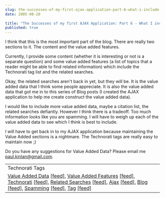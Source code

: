 ```yaml
---
slug: the-successes-of-my-first-ajax-application-part-6-what-i-include-in-my-blogs
date: 2005-08-20
 
title: "The Successes of my first AJAX Application: Part 6 - What I include in my Blogs"
published: true
---
```

I think that this is the most important part of the blog. There are really two sections to it. The content and the value added features.<p />Currently, I provide some content (whether it is interesting or not is a separate question) and some value added features (a list of topics that a reader might be able to find related information) which include the Technorati tag list and the related searches.<p />Okay, the related searches aren't back in yet, but they will be. It is the value added data that I think some people appreciate. It is also the value added data that got me in to this series of Blog posts (I created the AJAX application to help me create construct the value added data).<p />I would like to include more value added data, maybe a citation list, the related searches defiantly. However I think there is a tradeoff. Too much information looks like you are spamming. I will have to weigh up each of the value added data to see which I think is best to include.<p />I will have to get back in to my AJAX application because maintaining the Value Added sections is a nightmare. The Technorati tags are really easy to maintain now ;)<p />Do you have any suggestions for Value Added Data? Please email me <a href="mailto:paul.kinlan@gmail.com">paul.kinlan@gmail.com</a>.<p /><table class="TechnoratiHead TagHeader">
<tr><td>Technorati Tags</td></tr>
<tr class="Technorati"><td>
<a href="https://paul.kinlan.me/tags/Value" class="Tag" rel="tag">Value Added Data</a> <a href="http://feeds.technorati.com/feed/posts/tag/Value" class="Tag">[feed]</a>, <a href="https://paul.kinlan.me/tags/Value" class="Tag" rel="tag">Value Added Features</a> <a href="http://feeds.technorati.com/feed/posts/tag/Value" class="Tag">[feed]</a>, <a href="https://paul.kinlan.me/tags/Technorati" class="Tag" rel="tag">Technorati</a> <a href="http://feeds.technorati.com/feed/posts/tag/Technorati" class="Tag">[feed]</a>, <a href="https://paul.kinlan.me/tags/Related" class="Tag" rel="tag">Related Searches</a> <a href="http://feeds.technorati.com/feed/posts/tag/Related" class="Tag">[feed]</a>, <a href="https://paul.kinlan.me/tags/Ajax" class="Tag" rel="tag">Ajax</a> <a href="http://feeds.technorati.com/feed/posts/tag/Ajax" class="Tag">[feed]</a>, <a href="https://paul.kinlan.me/tags/Blog" class="Tag" rel="tag">Blog</a> <a href="http://feeds.technorati.com/feed/posts/tag/Blog" class="Tag">[feed]</a>, <a href="https://paul.kinlan.me/tags/Spamming" class="Tag" rel="tag">Spamming</a> <a href="http://feeds.technorati.com/feed/posts/tag/Spamming" class="Tag">[feed]</a>, <a href="https://paul.kinlan.me/tags/Tag" class="Tag" rel="tag">Tag</a> <a href="http://feeds.technorati.com/feed/posts/tag/Tag" class="Tag">[feed]</a>
</td></tr>
</table><div class="blogger-post-footer"><img class="posterous_download_image" src="https://blogger.googleusercontent.com/tracker/8109338-112453051414855015?l=www.kinlan.co.uk%2Findex.html" height="1" alt="" width="1" /></div>

